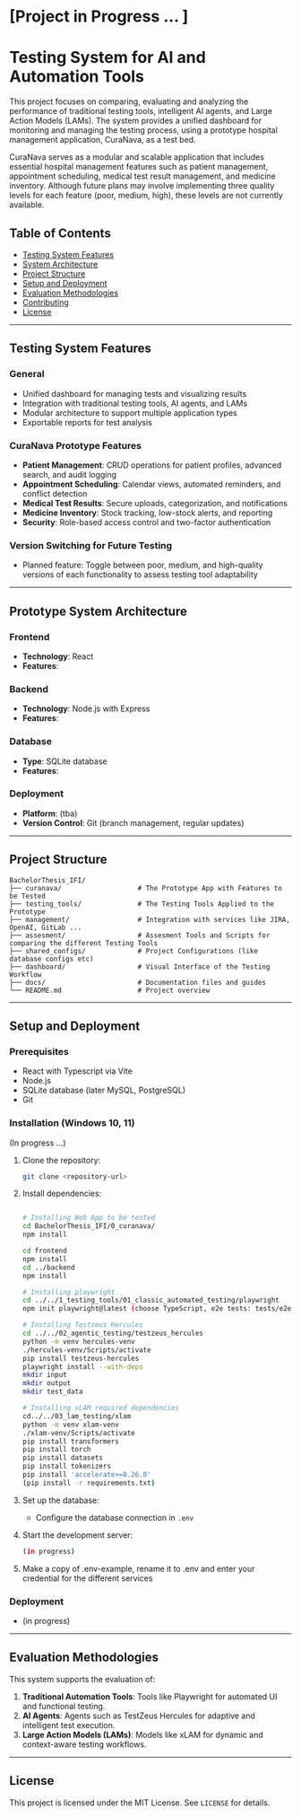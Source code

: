 # [Project in Progress ... ]

# Testing System for AI and Automation Tools

This project focuses on comparing, evaluating and analyzing the performance of traditional testing tools, intelligent AI agents, and Large Action Models (LAMs). The system provides a unified dashboard for monitoring and managing the testing process, using a prototype hospital management application, CuraNava, as a test bed.

CuraNava serves as a modular and scalable application that includes essential hospital management features such as patient management, appointment scheduling, medical test result management, and medicine inventory. Although future plans may involve implementing three quality levels for each feature (poor, medium, high), these levels are not currently available.

## Table of Contents
- [Testing System Features](#testing-system-features)
- [System Architecture](#system-architecture)
- [Project Structure](#project-structure)
- [Setup and Deployment](#setup-and-deployment)
- [Evaluation Methodologies](#evaluation-methodologies)
- [Contributing](#contributing)
- [License](#license)

---

## Testing System Features

### General
- Unified dashboard for managing tests and visualizing results
- Integration with traditional testing tools, AI agents, and LAMs
- Modular architecture to support multiple application types
- Exportable reports for test analysis

### CuraNava Prototype Features
- **Patient Management**: CRUD operations for patient profiles, advanced search, and audit logging
- **Appointment Scheduling**: Calendar views, automated reminders, and conflict detection
- **Medical Test Results**: Secure uploads, categorization, and notifications
- **Medicine Inventory**: Stock tracking, low-stock alerts, and reporting
- **Security**: Role-based access control and two-factor authentication

### Version Switching for Future Testing
- Planned feature: Toggle between poor, medium, and high-quality versions of each functionality to assess testing tool adaptability

---

## Prototype System Architecture

### Frontend
- **Technology**: React
- **Features**: 

### Backend
- **Technology**: Node.js with Express
- **Features**: 

### Database
- **Type**: SQLite database
- **Features**: 

### Deployment
- **Platform**: (tba)
- **Version Control**: Git (branch management, regular updates)

---

## Project Structure

```
BachelorThesis_IFI/
├── curanava/                   # The Prototype App with Features to be Tested
├── testing_tools/              # The Testing Tools Applied to the Prototype
├── management/                 # Integration with services like JIRA, OpenAI, GitLab ...
├── assesment/                  # Assesment Tools and Scripts for comparing the different Testing Tools
├── shared_configs/             # Project Configurations (like database configs etc)
├── dashboard/                  # Visual Interface of the Testing Workflow
├── docs/                       # Documentation files and guides
└── README.md                   # Project overview
```

---

## Setup and Deployment

### Prerequisites
- React with Typescript via Vite
- Node.js
- SQLite database (later MySQL, PostgreSQL)
- Git

### Installation (Windows 10, 11)
(In progress ...)

1. Clone the repository:
   ```bash
   git clone <repository-url>
   ```
2. Install dependencies:
   ```bash
   
   # Installing Web App to be tested
   cd BachelorThesis_IFI/0_curanava/
   npm install
   
   cd frontend
   npm install
   cd ../backend
   npm install

   # Installing playwright
   cd ../../1_testing_tools/01_classic_automated_testing/playwright
   npm init playwright@latest (choose TypeScript, e2e tests: tests/e2e, Install Playwright browsers true)

   # Installing Testzeus Hercules
   cd ../../02_agentic_testing/testzeus_hercules
   python -m venv hercules-venv
   ./hercules-venv/Scripts/activate
   pip install testzeus-hercules
   playwright install --with-deps
   mkdir input
   mkdir output
   mkdir test_data

   # Installing xLAM required dependencies
   cd../../03_lam_testing/xlam
   python -m venv xlam-venv
   ./xlam-venv/Scripts/activate
   pip install transformers
   pip install torch
   pip install datasets
   pip install tokenizers
   pip install 'accelerate>=0.26.0'
   (pip install -r requirements.txt)


   ```

3. Set up the database:
   - Configure the database connection in `.env`

4. Start the development server:
   ```bash
   (in progress)
   ```

5. Make a copy of .env-example, rename it to .env and enter your credential for the different services

### Deployment
- (in progress)

---

## Evaluation Methodologies

This system supports the evaluation of:
1. **Traditional Automation Tools**: Tools like Playwright for automated UI and functional testing.
2. **AI Agents**: Agents such as TestZeus Hercules for adaptive and intelligent test execution.
3. **Large Action Models (LAMs)**: Models like xLAM for dynamic and context-aware testing workflows.

---

## License

This project is licensed under the MIT License. See `LICENSE` for details.
